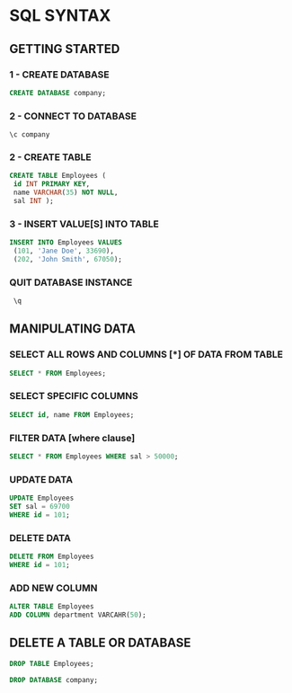# SQL SYNTAX

## GETTING STARTED

### 1 - CREATE DATABASE

```sql
CREATE DATABASE company;
```

### 2 - CONNECT TO DATABASE

```
\c company
```

### 2 - CREATE TABLE

```sql
CREATE TABLE Employees (
 id INT PRIMARY KEY,
 name VARCHAR(35) NOT NULL,
 sal INT );
```

### 3 - INSERT VALUE[S] INTO TABLE

```sql
INSERT INTO Employees VALUES
 (101, 'Jane Doe', 33690),
 (202, 'John Smith', 67050);
```

### QUIT DATABASE INSTANCE

```bash
 \q
```

## MANIPULATING DATA

### SELECT ALL ROWS AND COLUMNS [*] OF DATA FROM TABLE

```sql
SELECT * FROM Employees;
```

### SELECT SPECIFIC COLUMNS

```sql
SELECT id, name FROM Employees;
```

### FILTER DATA [where clause]

```sql
SELECT * FROM Employees WHERE sal > 50000;
```

### UPDATE DATA

```sql
UPDATE Employees
SET sal = 69700
WHERE id = 101;
```

### DELETE DATA

```sql
DELETE FROM Employees
WHERE id = 101;
```

### ADD NEW COLUMN

```sql
ALTER TABLE Employees
ADD COLUMN department VARCAHR(50);
```

## DELETE A TABLE OR DATABASE

```sql
DROP TABLE Employees;
```

```sql
DROP DATABASE company;
```
